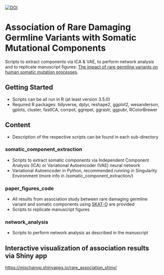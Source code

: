 [![DOI](https://zenodo.org/badge/413348149.svg)](https://zenodo.org/badge/latestdoi/413348149)

# Association of Rare Damaging Germline Variants with Somatic Mutational Components 
Scripts to extract components via ICA & VAE, to perform network analysis and to replicate manuscript figures: [The impact of rare germline variants on human somatic mutation processes](https://www.biorxiv.org/content/10.1101/2021.11.14.468508v1).

## Getting Started
* Scripts can be all run in R (at least version 3.5.0)
* Required R packages: tidyverse, dplyr, reshape2, ggplot2, wesanderson, gplots, cluster, fastICA, corrpot, ggrepel, ggrastr, ggpubr, RColorBrewer

## Content
* Description of the respective scripts can be found in each sub-directory

### somatic_component_extraction
* Scripts to extract somatic components via Independent Component Analysis (ICA) or Variational Autoencoder (VAE) neural network 
* Variational Autoencoder in Python, recommended running in Singularity Environment (more info in /somatic_component_extraction/)

### paper_figures_code
* All results from association study between rare damaging germline variant and somatic components using [SKAT-O](https://www.cell.com/ajhg/fulltext/S0002-9297(12)00316-3) are provided
* Scripts to replicate manuscript figures

### network_analysis
* Scripts to perform network analysis as described in the manuscript

## Interactive visualization of association results via Shiny app
https://mischanvp.shinyapps.io/rare_association_shiny/
